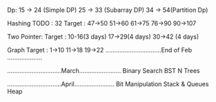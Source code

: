 Dp: 15 -> 24 (Simple DP) 
    25 -> 33 (Subarray DP)
    34 -> 54(Partition Dp)


Hashing
TODO : 32
Target : 47->50
         51->60
         61->75
         76->90
         90->107

Two Pointer:
Target : 10-16(3 days)
         17->29(4 days)
         30->42 (4 days)

Graph
Target : 1->10
         11->18
         19->22
................................End of Feb ....................

...............................March........................
Binary Search
BST
N Trees

...............................April.......................
Bit Manipulation
Stack & Queues
Heap

